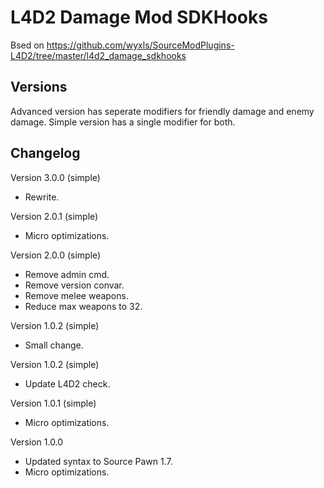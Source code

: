 # L4D2 Damage Mod SDKHooks

Bsed on https://github.com/wyxls/SourceModPlugins-L4D2/tree/master/l4d2_damage_sdkhooks

## Versions

Advanced version has seperate modifiers for friendly damage and enemy damage. Simple version has a single modifier for both.

## Changelog

Version 3.0.0 (simple)
- Rewrite.

Version 2.0.1 (simple)
- Micro optimizations.

Version 2.0.0 (simple)
- Remove admin cmd.
- Remove version convar.
- Remove melee weapons.
- Reduce max weapons to 32.

Version 1.0.2 (simple)
- Small change.

Version 1.0.2 (simple)
- Update L4D2 check.

Version 1.0.1 (simple)
- Micro optimizations.

Version 1.0.0
- Updated syntax to Source Pawn 1.7.
- Micro optimizations.
